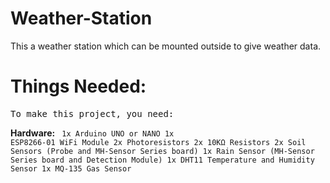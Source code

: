# Weather-Station
This a weather station which can be mounted outside to give weather data.

# Things Needed:

<pre>To make this project, you need:</pre>
**Hardware:**
<code>
1x Arduino UNO or NANO
1x ESP8266-01 WiFi Module
2x Photoresistors
2x 10KΩ Resistors
2x Soil Sensors (Probe and MH-Sensor Series board)
1x Rain Sensor (MH-Sensor Series board and Detection Module)
1x DHT11 Temperature and Humidity Sensor
1x MQ-135 Gas Sensor
</code>
